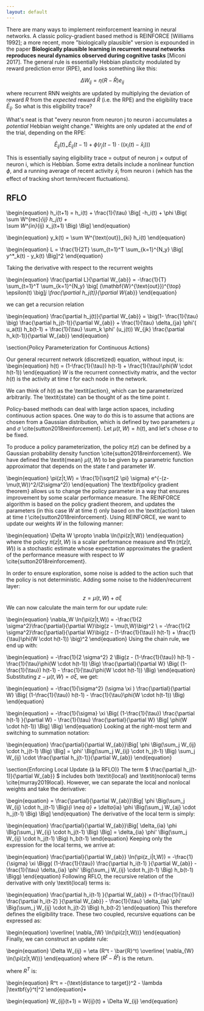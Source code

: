 ```yaml
---
layout: default
---
```



There are many ways to implement reinforcement learning in neural networks. A classic policy-gradient based method is REINFORCE [Williams 1992]; a more recent, more "biologically plausible" version is expounded in the paper **Biologically plausible learning in recurrent neural networks reproduces neural dynamics observed during cognitive tasks** [Miconi 2017]. The general rule is essentially Hebbian plasticity modulated by reward prediction error (RPE), and looks something like this:

$$ \Delta W_{ij} = \eta (R-\bar{R}) e_{ij}$$

where recurrent RNN weights are updated by multiplying the deviation of reward $R$ from the _expected_ reward $\bar{R}$ (i.e. the RPE) and the eligibility trace $\bar{E}_{ij}$. So what is this eligibility trace?

What's neat is that "every neuron from neuron j to neuron i accumulates a _potential_ Hebbian weight change." Weights are only updated at the _end_ of the trial, depending on the RPE:

$$ \bar{E}_{ij}(t)_ =  \bar{E}_{ij}(t-1) + \phi( r_j(t-1) \cdot ((x_i(t) - \bar{x}_i))  )$$

This is essentially saying eligibility trace = output of neuron j $\times$ output of neuron i, which is Hebbian. Some extra details include a nonlinear function $\phi$, and a running average of recent activity $\bar{x}_i$ from neuron i (which has the effect of tracking short term/recent fluctuations).

## RFLO

\begin{equation}
h_i(t+1) = h_i(t) + \frac{1}{\tau} \Big[  -h_i(t) + \phi \Big( \sum W^{rec}_{ij}  h_j(t) +   
\sum W^{in}_{ij} x_j(t+1)  \Big)   \Big]
\end{equation}

\begin{equation}
y_k(t) = \sum W^{\text{out}}_{ki} h_i(t)
\end{equation}

\begin{equation}
L = \frac{1}{2T} \sum_{t=1}^T \sum_{k=1}^{N_y} \Big[ y^*_k(t) - y_k(t) \Big]^2
\end{equation}

Taking the derivative with respect to the recurrent weights

\begin{equation}
\frac{\partial L}{\partial W_{ab}} = -\frac{1}{T} \sum_{t=1}^T \sum_{k=1}^{N_y} \big[  (\mathbf{W}^{\text{out}})^{\top} \epsilon(t)  \big]_j
 \frac{\partial h_j(t)}{\partial W_{ab}}
\end{equation}


we can get a recursion relation

\begin{equation}
\frac{\partial h_j(t)}{\partial W_{ab}}  = \big(1- \frac{1}{\tau} \big) \frac{\partial h_j(t-1)}{\partial W_{ab}} + \frac{1}{\tau} \delta_{ja} \phi'( u_a(t)) h_b(t-1)  + \frac{1}{\tau} \sum_k \phi' (u_j(t)) W_{jk} \frac{\partial h_k(t-1)}{\partial W_{ab}}
\end{equation}





\section{Policy Parameterization for Continuous Actions}

Our general recurrent network (discretized) equation, without input, is:
\begin{equation}
    h(t) = (1-\frac{1}{\tau}) h(t-1) + \frac{1}{\tau}\phi(W \cdot h(t-1))
\end{equation}
$W$ is the recurrent connectivity matrix, and the vector $h(t)$ is the activity at time $t$ for each node in the network.

We can think of $h(t)$ as the \textit{action},  which can be parameterized arbitrarily. The \textit{state} can be thought of as the time point $t$.

Policy-based methods can deal with large action spaces, including continuous action spaces. One way to do this is to assume that actions are chosen from a Gaussian distribution, which is defined by two parameters $\mu$ and $\sigma$ \cite{sutton2018reinforcement}. Let $\mu(t,W)=h(t)$, and let's chose $\sigma$ to be fixed.

To produce a policy parameterization,  the policy $\pi(z)$  can be defined by a Gaussian probability density function \cite{sutton2018reinforcement}. We have defined the \textit{mean} $\mu(t,W)$ to be given by a parametric function approximator that depends on the state $t$ and parameter $W$.


\begin{equation}
    \pi(z|t,W)  = \frac{1}{\sqrt{2 \pi} \sigma} e^{-(z-\mu(t,W))^2/(2\sigma^2)}
\end{equation}
The \textbf{policy gradient theorem} allows us to change the policy parameter in a way that ensures improvement by some scalar performance measure. The REINFORCE algorithm is based on the policy gradient theorem, and updates the parameters (in this case $W$ at time $t$) only based on the \textit{action} taken at time $t$ \cite{sutton2018reinforcement}. Using REINFORCE, we want to update our weights $W$ in the following manner:

\begin{equation}
\Delta W \propto \nabla \ln(\pi(z|t,W))
\end{equation}
where the policy $\pi(z|t,W)$ is a scalar performance measure and $\nabla \ln(\pi(z|t,W))$ is a stochastic estimate whose expectation approximates the gradient of the performance measure with respect to $W$ \cite{sutton2018reinforcement}.



In order to ensure exploration, some noise is added to the action such that the policy is not deterministic. Adding some noise to the hidden/recurrent layer:

$$
z = \mu(t,W) + \sigma \xi
$$
We can now calculate the main term for our update rule:

\begin{equation}
\nabla_W \ln(\pi(z|t,W)) = -\frac{1}{2 \sigma^2}\frac{\partial}{\partial W}\big(z - \mu(t,W)\big)^2 \\
=  -\frac{1}{2 \sigma^2}\frac{\partial}{\partial W}\big(z - (1-\frac{1}{\tau}) h(t-1) + \frac{1}{\tau}\phi(W \cdot h(t-1)) \big)^2
\end{equation}
Using the chain rule, we end up with:

\begin{equation}
= -\frac{1}{2 \sigma^2} 2 \Big(z - (1-\frac{1}{\tau}) h(t-1) - \frac{1}{\tau}\phi(W \cdot h(t-1)) \Big) \frac{\partial}{\partial W} \Big( (1-\frac{1}{\tau}) h(t-1) - \frac{1}{\tau}\phi(W \cdot h(t-1)) \Big)
\end{equation}
Substituting $z-\mu(t,W)=\sigma \xi$, we get:

\begin{equation}
= -\frac{1}{\sigma^2}  (\sigma \xi ) \frac{\partial}{\partial W} \Big( (1-\frac{1}{\tau}) h(t-1) - \frac{1}{\tau}\phi(W \cdot h(t-1)) \Big)
\end{equation}

\begin{equation}
= -\frac{1}{\sigma} \xi \Big( (1-\frac{1}{\tau}) \frac{\partial h(t-1) }{\partial W} - \frac{1}{\tau} \frac{\partial}{\partial W} \Big[  \phi(W \cdot h(t-1)) \Big] \Big)
\end{equation}
Looking at the right-most term and switching to summation notation:

\begin{equation}
    \frac{\partial}{\partial W_{ab}}\Big[  \phi \Big(\sum_j W_{ij} \cdot h_j(t-1) \Big) \Big] = \phi' \Big(\sum_j W_{ij} \cdot h_j(t-1) \Big) \sum_j W_{ij} \cdot   \frac{\partial h_j(t-1)}{\partial W_{ab}}
\end{equation}

\section{Enforcing Local Update (à la RFLO)}
The term $ \frac{\partial h_j(t-1)}{\partial W_{ab}} $ includes both \textit{local} and \textit{nonlocal} terms \cite{murray2019local}. However, we can separate the local and nonlocal weights and take the derivative:

\begin{equation}
    = \frac{\partial}{\partial W_{ab}}\Big[  \phi \Big(\sum_j W_{ij} \cdot h_j(t-1) \Big)_{i \neq a} + \delta_{ia} \phi \Big(\sum_j W_{aj} \cdot h_j(t-1) \Big) \Big]
\end{equation}
The derivative of the local term is simply:

\begin{equation}
    \frac{\partial}{\partial W_{ab}}\Big[ \delta_{ia} \phi \Big(\sum_j W_{ij} \cdot h_j(t-1) \Big) \Big] = \delta_{ia} \phi' \Big(\sum_j W_{ij} \cdot h_j(t-1) \Big) h_b(t-1)
\end{equation}
Keeping only the expression for the local terms, we arrive at:

\begin{equation}
    \frac{\partial}{\partial W_{ab}} \ln(\pi(z_i|t,W)) = -\frac{1}{\sigma} \xi \Bigg( (1-\frac{1}{\tau}) \frac{\partial h_i(t-1) }{\partial W_{ab}} - \frac{1}{\tau}  \delta_{ia} \phi' \Big(\sum_j W_{ij} \cdot h_j(t-1) \Big) h_b(t-1) \Bigg)
\end{equation}
Following RFLO, the recursive relation of the derivative with only \textit{local} terms is:

\begin{equation}
    \frac{\partial h_i(t-1) }{\partial W_{ab}}  = (1-\frac{1}{\tau}) \frac{\partial h_i(t-2) }{\partial W_{ab}} - \frac{1}{\tau}  \delta_{ia} \phi' \Big(\sum_j W_{ij} \cdot h_j(t-2) \Big) h_b(t-2)
\end{equation}
This therefore defines the eligibility trace. These two coupled, recursive equations can be expressed as:

\begin{equation}
    \overline{ \nabla_{W} \ln(\pi(z|t,W))}
\end{equation}
Finally, we can construct an update rule:

\begin{equation}
    \Delta W_{ij} = \eta (R^t - \bar{R}^t) \overline{ \nabla_{W} \ln(\pi(z|t,W))}
\end{equation}
where $(R^t - \bar{R}^t)$ is the return.

where $R^T$ is:

\begin{equation}
R^t = -(\text{distance to target})^2 - \lambda |\textbf{y}^t|^2
\end{equation}•

\begin{equation}
    W_{ij}(t+1) =  W{ij}(t) + \Delta W_{ij}
\end{equation}
